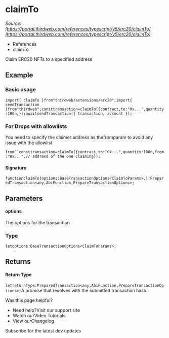 # claimTo

*Source: [https://portal.thirdweb.com/references/typescript/v5/erc20/claimTo](https://portal.thirdweb.com/references/typescript/v5/erc20/claimTo)*

* References
* claimTo

Claim ERC20 NFTs to a specified address

## Example

### Basic usage

`import{ claimTo }from"thirdweb/extensions/erc20";import{ sendTransaction }from"thirdweb";consttransaction=claimTo({contract,to:"0x...",quantity:100n,});awaitsendTransaction({ transaction, account });`
### For Drops with allowlists

You need to specify the claimer address as thefromparam to avoid any issue with the allowlist

`from``consttransaction=claimTo({contract,to:"0x...",quantity:100n,from:"0x...",// address of the one claiming});`
#### Signature

`functionclaimTo(options:BaseTransactionOptions<ClaimToParams>,):PreparedTransaction<any,AbiFunction,PrepareTransactionOptions>;`
## Parameters

#### options

The options for the transaction

### Type

`letoptions:BaseTransactionOptions<ClaimToParams>;`
## Returns

#### Return Type

`letreturnType:PreparedTransaction<any,AbiFunction,PrepareTransactionOptions>;`A promise that resolves with the submitted transaction hash.

Was this page helpful?

* Need help?Visit our support site
* Watch ourVideo Tutorials
* View ourChangelog

Subscribe for the latest dev updates

